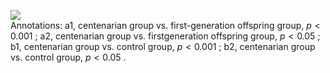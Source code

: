 ![](images/5cfda5f942fd473f83bc2407c7f455b559cf1a00b21d26bd6b6b63b971b63ed4.jpg)  
Annotations: a1, centenarian group vs. first-generation offspring group, $p{<}0.001$ ; a2, centenarian group vs. firstgeneration offspring group, $p{<}0.05$ ; b1, centenarian group vs. control group, $p{<}0.001$ ; b2, centenarian group vs. control group, $p{<}0.05$ .  